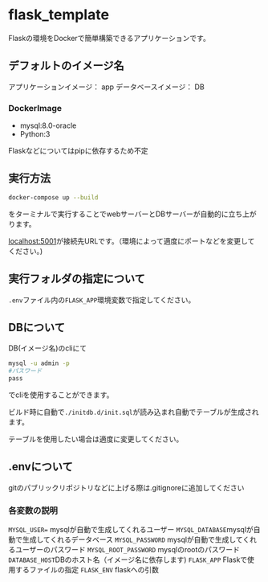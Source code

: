 # flask_template
Flaskの環境をDockerで簡単構築できるアプリケーションです。

## デフォルトのイメージ名

アプリケーションイメージ： app
データベースイメージ： DB

### DockerImage
* mysql:8.0-oracle
* Python:3

Flaskなどについてはpipに依存するため不定

## 実行方法


```bash
docker-compose up --build
```
をターミナルで実行することでwebサーバーとDBサーバーが自動的に立ち上がります。

[localhost:5001](localhost:5001)が接続先URLです。（環境によって適度にポートなどを変更してください。)

## 実行フォルダの指定について

`.env`ファイル内の`FLASK_APP`環境変数で指定してください。

## DBについて

DB(イメージ名)のcliにて
```bash
mysql -u admin -p
#パスワード
pass
```
でcliを使用することができます。

ビルド時に自動で`./initdb.d/init.sql`が読み込まれ自動でテーブルが生成されます。

テーブルを使用したい場合は適度に変更してください。

## .envについて
gitのパブリックリポジトリなどに上げる際は.gitignoreに追加してください

### 各変数の説明

`MYSQL_USER=` mysqlが自動で生成してくれるユーザー
`MYSQL_DATABASE`mysqlが自動で生成してくれるデータベース
`MYSQL_PASSWORD` mysqlが自動で生成してくれるユーザーのパスワード
`MYSQL_ROOT_PASSWORD` mysqlのrootのパスワード
`DATABASE_HOST`DBのホスト名（イメージ名に依存します)
`FLASK_APP` Flaskで使用するファイルの指定
`FLASK_ENV` flaskへの引数
